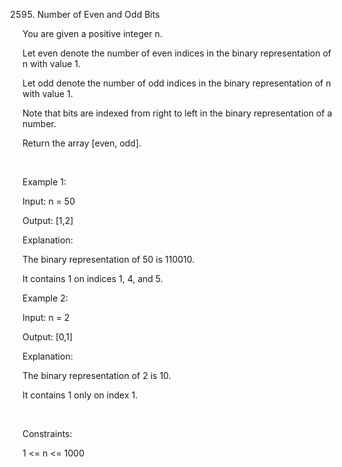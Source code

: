 2595. Number of Even and Odd Bits

You are given a positive integer n.

Let even denote the number of even indices in the binary representation of n with value 1.

Let odd denote the number of odd indices in the binary representation of n with value 1.

Note that bits are indexed from right to left in the binary representation of a number.

Return the array [even, odd].

 

Example 1:

Input: n = 50

Output: [1,2]

Explanation:

The binary representation of 50 is 110010.

It contains 1 on indices 1, 4, and 5.

Example 2:

Input: n = 2

Output: [0,1]

Explanation:

The binary representation of 2 is 10.

It contains 1 only on index 1.

 

Constraints:

1 <= n <= 1000